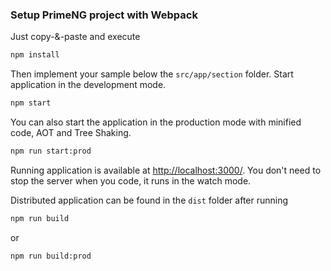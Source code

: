 ### Setup PrimeNG project with Webpack

Just copy-&-paste and execute

```sh
npm install
```

Then implement your sample below the `src/app/section` folder. Start application in the development mode.

```sh
npm start
```

You can also start the application in the production mode with minified code, AOT and Tree Shaking.

```sh
npm run start:prod
```

Running application is available at [http://localhost:3000/](http://localhost:3000/). You don't need to stop the server when you code, it runs in the watch mode.

Distributed application can be found in the `dist` folder after running

```sh
npm run build
```

or

```sh
npm run build:prod
```